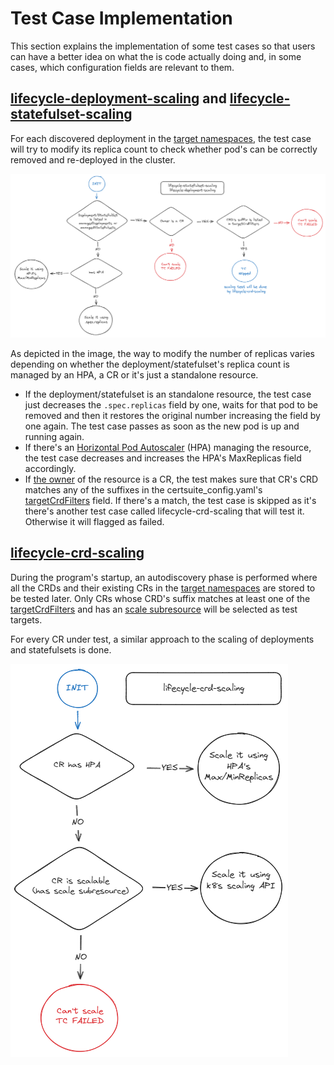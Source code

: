 <!-- markdownlint-disable line-length no-bare-urls -->
# Test Case Implementation

This section explains the implementation of some test cases so that users can have a better idea on what the is code actually doing and, in some cases, which configuration fields are relevant to them.

## [lifecycle-deployment-scaling](https://github.com/redhat-best-practices-for-k8s/certsuite/blob/main/CATALOG.md#lifecycle-deployment-scaling) and [lifecycle-statefulset-scaling](https://github.com/redhat-best-practices-for-k8s/certsuite/blob/main/CATALOG.md#lifecycle-statefulset-scaling)

For each discovered deployment in the [target namespaces](https://github.com/redhat-best-practices-for-k8s/certsuite/blob/main/cnf-certification-test/certsuite_config.yml#L1), the test case will try to modify its replica count to check whether pod's can be correctly removed and re-deployed in the cluster.

<!-- markdownlint-disable MD033 -->
<img src="../assets/images/tests-flow-charts/lifecycle-deployment-scaling.png"></img>
<!-- markdownlint-disable MD033 -->

As depicted in the image, the way to modify the number of replicas varies depending on whether the deployment/statefulset's replica count is managed by an HPA, a CR or it's just a standalone resource.

- If the deployment/statefulset is an standalone resource, the test case just decreases the `.spec.replicas` field by one, waits for that pod to be removed and then it restores the original number increasing the field by one again. The test case passes as soon as the new pod is up and running again.
- If there's an [Horizontal Pod Autoscaler](https://kubernetes.io/docs/tasks/run-application/horizontal-pod-autoscale/) (HPA) managing the resource, the test case decreases and increases the HPA's MaxReplicas field accordingly.
- If [the owner](https://kubernetes.io/docs/concepts/overview/working-with-objects/owners-dependents/#owner-references-in-object-specifications) of the resource is a CR, the test makes sure that CR's CRD matches any of the suffixes in the certsuite_config.yaml's [targetCrdFilters](https://github.com/redhat-best-practices-for-k8s/certsuite/blob/main/config/certsuite_config.yml#L9) field. If there's a match, the test case is skipped as it's there's another test case called lifecycle-crd-scaling that will test it. Otherwise it will flagged as failed.

## [lifecycle-crd-scaling](https://github.com/redhat-best-practices-for-k8s/certsuite/blob/main/CATALOG.md#lifecycle-crd-scaling)

During the program's startup, an autodiscovery phase is performed where all the CRDs and their existing CRs in the [target namespaces](https://github.com/redhat-best-practices-for-k8s/certsuite/blob/main/cnf-certification-test/certsuite_config.yml#L1) are stored to be tested later. Only CRs whose CRD's suffix matches at least one of the [targetCrdFilters](https://github.com/redhat-best-practices-for-k8s/certsuite/blob/d2b718753f438ec8f33ed8bca5ac60ecf71ef599/cnf-certification-test/certsuite_config.yml#L8) and has an [scale subresource](https://kubernetes.io/docs/tasks/extend-kubernetes/custom-resources/custom-resource-definitions/#scale-subresource) will be selected as test targets.

For every CR under test, a similar approach to the scaling of deployments and statefulsets is done.

<!-- markdownlint-disable MD033 -->
<img src="../assets/images/tests-flow-charts/lifecycle-crd-scaling.png"></img>
<!-- markdownlint-disable MD033 -->
